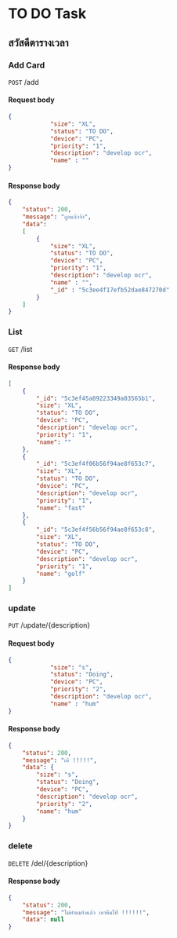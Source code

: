 # TO DO Task
## สวัสดีตารางเวลา

### Add Card
`POST` /add
#### Request body
```json
{
            "size": "XL",
            "status": "TO DO",
            "device": "PC",
            "priority": "1",
            "description": "develop ocr",
            "name" : ""
}
```
#### Response body
```json
{
    "status": 200,
    "message": "ถูกแล้วจ้า",
    "data": 
    [
        {
            "size": "XL",
            "status": "TO DO",
            "device": "PC",
            "priority": "1",
            "description": "develop ocr",
            "name" : "",
            "_id" : "5c3ee4f17efb52dae847270d"
        }
    ]
}
```


### List
`GET` /list

#### Response body
```json
[
    {
        "_id": "5c3ef45a89223349a03565b1",
        "size": "XL",
        "status": "TO DO",
        "device": "PC",
        "description": "develop ocr",
        "priority": "1",
        "name": ""
    },
    {
        "_id": "5c3ef4f06b56f94ae8f653c7",
        "size": "XL",
        "status": "TO DO",
        "device": "PC",
        "description": "develop ocr",
        "priority": "1",
        "name": "fast"
    },
    {
        "_id": "5c3ef4f56b56f94ae8f653c8",
        "size": "XL",
        "status": "TO DO",
        "device": "PC",
        "description": "develop ocr",
        "priority": "1",
        "name": "golf"
    }
]
```

### update
`PUT` /update/{description}
#### Request body
```json
{
            "size": "s",
            "status": "Doing",
            "device": "PC",
            "priority": "2",
            "description": "develop ocr",
            "name" : "hum"
}
```
#### Response body
```json
{
    "status": 200,
    "message": "เย้ !!!!!",
    "data": {
        "size": "s",
        "status": "Doing",
        "device": "PC",
        "description": "develop ocr",
        "priority": "2",
        "name": "hum"
    }
}
```

### delete
`DELETE` /del/{description}
#### Response body
```json
{
    "status": 200,
    "message": "ไม่ทำแมร่งแล้ว เอาคืนไป๋ !!!!!!",
    "data": null
}
```
